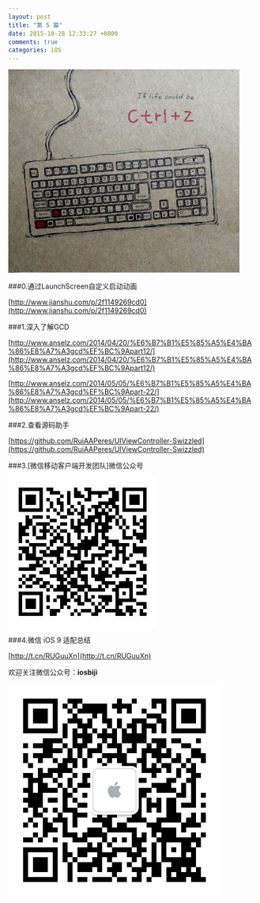 ```yaml
---
layout: post
title: "第 5 篇"
date: 2015-10-28 12:33:27 +0800
comments: true
categories: iOS
---
```


![iOS开发笔记](/images/5/0.jpeg)

###0.通过LaunchScreen自定义启动动画

[http://www.jianshu.com/p/2f1149269cd0](http://www.jianshu.com/p/2f1149269cd0)

###1.深入了解GCD

[http://www.anselz.com/2014/04/20/%E6%B7%B1%E5%85%A5%E4%BA%86%E8%A7%A3gcd%EF%BC%9Apart12/](http://www.anselz.com/2014/04/20/%E6%B7%B1%E5%85%A5%E4%BA%86%E8%A7%A3gcd%EF%BC%9Apart12/)

[http://www.anselz.com/2014/05/05/%E6%B7%B1%E5%85%A5%E4%BA%86%E8%A7%A3gcd%EF%BC%9Apart-22/](http://www.anselz.com/2014/05/05/%E6%B7%B1%E5%85%A5%E4%BA%86%E8%A7%A3gcd%EF%BC%9Apart-22/)

###2.查看源码助手

[https://github.com/RuiAAPeres/UIViewController-Swizzled](https://github.com/RuiAAPeres/UIViewController-Swizzled)

###3.[微信移动客户端开发团队]微信公众号


![iOS开发笔记](/images/5/1.bmp)

###4.微信 iOS 9 适配总结

[http://t.cn/RUGuuXn](http://t.cn/RUGuuXn)

欢迎关注微信公众号：**iosbiji**

![iOS开发笔记](/images/weixin.jpg)

